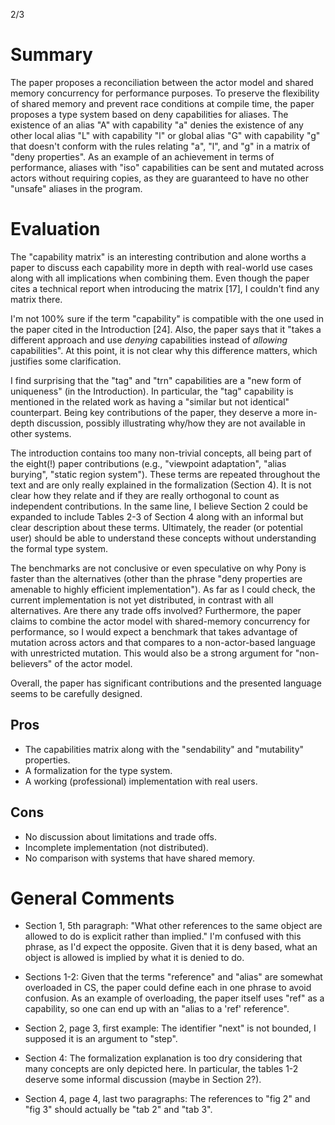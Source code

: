 2/3

# Summary

The paper proposes a reconciliation between the actor model and shared memory concurrency for performance purposes.
To preserve the flexibility of shared memory and prevent race conditions at compile time, the paper proposes a type system based on deny capabilities for
aliases.
The existence of an alias "A" with capability "a" denies the existence of any other local alias "L" with capability "l" or global alias "G" with capability
"g" that doesn't conform with the rules relating "a", "l", and "g" in a matrix of "deny properties".
As an example of an achievement in terms of performance, aliases with "iso" capabilities can be sent and mutated across actors without requiring copies, as they are guaranteed to have no other "unsafe" aliases in the program.

# Evaluation

The "capability matrix" is an interesting contribution and alone worths a paper to discuss each capability more in depth with real-world use cases along with
all implications when combining them.
Even though the paper cites a technical report when introducing the matrix [17], I couldn't find any matrix there.

I'm not 100% sure if the term "capability" is compatible with the one used in the paper cited in the Introduction [24].
Also, the paper says that it "takes a different approach and use *denying* capabilities instead of *allowing* capabilities".
At this point, it is not clear why this difference matters, which justifies some clarification.

I find surprising that the "tag" and "trn" capabilities are a "new form of uniqueness" (in the Introduction).
In particular, the "tag" capability is mentioned in the related work as having a "similar but not identical" counterpart.
Being key contributions of the paper, they deserve a more in-depth discussion, possibly illustrating why/how they are not available in other systems.

The introduction contains too many non-trivial concepts, all being part of the eight(!) paper contributions (e.g., "viewpoint adaptation", "alias burying",
"static region system").
These terms are repeated throughout the text and are only really explained in the formalization (Section 4).
It is not clear how they relate and if they are really orthogonal to count as independent contributions.
In the same line, I believe Section 2 could be expanded to include Tables 2-3 of Section 4 along with an informal but clear description about these terms.
Ultimately, the reader (or potential user) should be able to understand these concepts without understanding the formal type system.

The benchmarks are not conclusive or even speculative on why Pony is faster than the alternatives (other than the phrase "deny properties are amenable to
highly efficient implementation").
As far as I could check, the current implementation is not yet distributed, in contrast with all alternatives.
Are there any trade offs involved?
Furthermore, the paper claims to combine the actor model with shared-memory concurrency for performance, so I would expect a benchmark that takes advantage
of mutation across actors and that compares to a non-actor-based language with unrestricted mutation.
This would also be a strong argument for "non-believers" of the actor model.

Overall, the paper has significant contributions and the presented language seems to be carefully designed.

## Pros
- The capabilities matrix along with the "sendability" and "mutability" properties.
- A formalization for the type system.
- A working (professional) implementation with real users.
## Cons
- No discussion about limitations and trade offs.
- Incomplete implementation (not distributed).
- No comparison with systems that have shared memory.

# General Comments

- Section 1, 5th paragraph:
"What other references to the same object are allowed to do is explicit rather than implied."
I'm confused with this phrase, as I'd expect the opposite.
Given that it is deny based, what an object is allowed is implied by what it is denied to do.

- Sections 1-2:
Given that the terms "reference" and "alias" are somewhat overloaded in CS, the paper could define each in one phrase to avoid confusion.
As an example of overloading, the paper itself uses "ref" as a capability, so one can end up with an "alias to a 'ref' reference".

- Section 2, page 3, first example:
The identifier "next" is not bounded, I supposed it is an argument to "step".

- Section 4:
The formalization explanation is too dry considering that many concepts are only depicted here.
In particular, the tables 1-2 deserve some informal discussion (maybe in Section 2?).

- Section 4, page 4, last two paragraphs:
The references to "fig 2" and "fig 3" should actually be "tab 2" and "tab 3".
